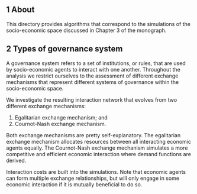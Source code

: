 ## 1 About

This directory provides algorithms that correspond to the simulations of the socio-economic space discussed in Chapter 3 of the monograph.

## 2 Types of governance system

A governance system refers to a set of institutions, or rules, that are used by socio-economic agents to interact with one another. Throughout the analysis we restrict ourselves to the assessment of different exchange mechanisms that represent different systems of governance within the socio-economic space.

We investigate the resulting interaction network that evolves from two different exchange mechanisms:

1. Egalitarian exchange mechanism; and 
2. Cournot-Nash exchange mechanism. 

Both exchange mechanisms are pretty self-explanatory. The egalitarian exchange mechanism allocates resources between all interacting economic agents equally. The Cournot-Nash exchange mechanism simulates a more competitive and efficient economic interaction where demand functions are derived.

Interaction costs are built into the simulations. Note that economic agents can form multiple exchange relationships, but will only engage in some economic interaction if it is mutually beneficial to do so.
